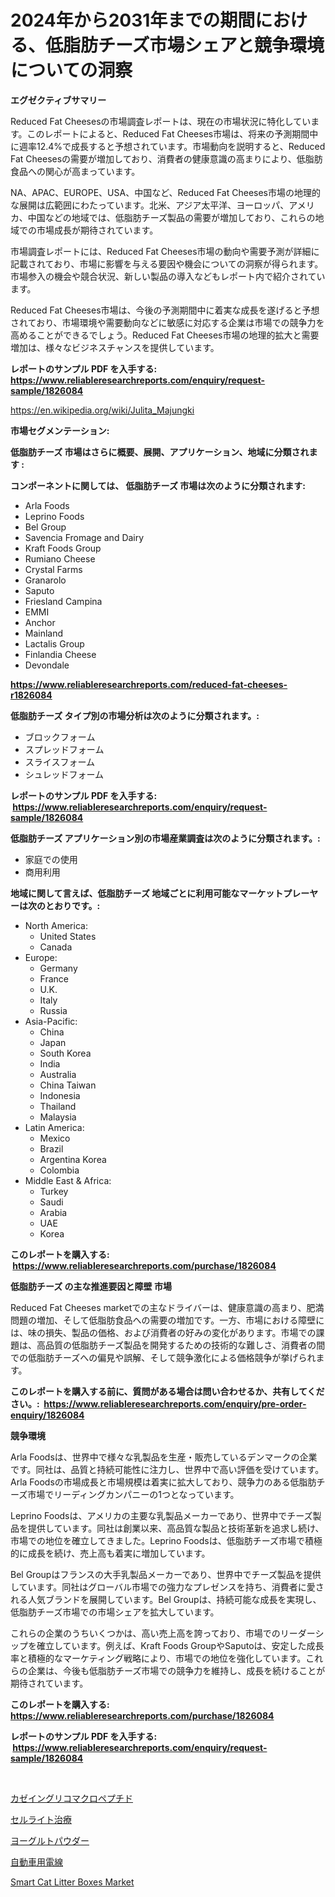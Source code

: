<p><h1>2024年から2031年までの期間における、低脂肪チーズ市場シェアと競争環境についての洞察</h1></p><p><strong>エグゼクティブサマリー</strong></p>
<p><p>Reduced Fat Cheesesの市場調査レポートは、現在の市場状況に特化しています。このレポートによると、Reduced Fat Cheeses市場は、将来の予測期間中に週率12.4%で成長すると予想されています。市場動向を説明すると、Reduced Fat Cheesesの需要が増加しており、消費者の健康意識の高まりにより、低脂肪食品への関心が高まっています。</p><p>NA、APAC、EUROPE、USA、中国など、Reduced Fat Cheeses市場の地理的な展開は広範囲にわたっています。北米、アジア太平洋、ヨーロッパ、アメリカ、中国などの地域では、低脂肪チーズ製品の需要が増加しており、これらの地域での市場成長が期待されています。</p><p>市場調査レポートには、Reduced Fat Cheeses市場の動向や需要予測が詳細に記載されており、市場に影響を与える要因や機会についての洞察が得られます。市場参入の機会や競合状況、新しい製品の導入などもレポート内で紹介されています。</p><p>Reduced Fat Cheeses市場は、今後の予測期間中に着実な成長を遂げると予想されており、市場環境や需要動向などに敏感に対応する企業は市場での競争力を高めることができるでしょう。Reduced Fat Cheeses市場の地理的拡大と需要増加は、様々なビジネスチャンスを提供しています。</p></p>
<p><strong>レポートのサンプル PDF を入手する: <a href="https://www.reliableresearchreports.com/enquiry/request-sample/1826084">https://www.reliableresearchreports.com/enquiry/request-sample/1826084</a></strong></p>
<p><a href="https://en.wikipedia.org/wiki/Julita_Majungki">https://en.wikipedia.org/wiki/Julita_Majungki</a></p>
<p><strong>市場セグメンテーション:</strong></p>
<p><strong> 低脂肪チーズ 市場はさらに概要、展開、アプリケーション、地域に分類されます :</strong></p>
<p><strong>コンポーネントに関しては、 低脂肪チーズ 市場は次のように分類されます: &nbsp;</strong></p>
<p><ul><li>Arla Foods</li><li>Leprino Foods</li><li>Bel Group</li><li>Savencia Fromage and Dairy</li><li>Kraft Foods Group</li><li>Rumiano Cheese</li><li>Crystal Farms</li><li>Granarolo</li><li>Saputo</li><li>Friesland Campina</li><li>EMMI</li><li>Anchor</li><li>Mainland</li><li>Lactalis Group</li><li>Finlandia Cheese</li><li>Devondale</li></ul></p>
<p><strong><a href="https://www.reliableresearchreports.com/reduced-fat-cheeses-r1826084">https://www.reliableresearchreports.com/reduced-fat-cheeses-r1826084</a></strong></p>
<p><strong> 低脂肪チーズ タイプ別の市場分析は次のように分類されます。:</strong></p>
<p><ul><li>ブロックフォーム</li><li>スプレッドフォーム</li><li>スライスフォーム</li><li>シュレッドフォーム</li></ul></p>
<p><strong>レポートのサンプル PDF を入手する: &nbsp;<a href="https://www.reliableresearchreports.com/enquiry/request-sample/1826084">https://www.reliableresearchreports.com/enquiry/request-sample/1826084</a></strong></p>
<p><strong> 低脂肪チーズ アプリケーション別の市場産業調査は次のように分類されます。:</strong></p>
<p><ul><li>家庭での使用</li><li>商用利用</li></ul></p>
<p><strong>地域に関して言えば、低脂肪チーズ 地域ごとに利用可能なマーケットプレーヤーは次のとおりです。:</strong></p>
<p><ul>
    <li>
        North America:
        <ul>
            <li>United States</li>
            <li>Canada</li>
        </ul>
    </li>
    <li>
        Europe:
        <ul>
            <li>Germany</li>
            <li>France</li>
            <li>U.K.</li>
            <li>Italy</li>
            <li>Russia</li>
        </ul>
    </li>
    <li>
        Asia-Pacific:
        <ul>
            <li>China</li>
            <li>Japan</li>
            <li>South Korea</li>
            <li>India</li>
            <li>Australia</li>
            <li>China Taiwan</li>
            <li>Indonesia</li>
            <li>Thailand</li>
            <li>Malaysia</li>
        </ul>
    </li>
    <li>
        Latin America:
        <ul>
            <li>Mexico</li>
            <li>Brazil</li>
            <li>Argentina Korea</li>
            <li>Colombia</li>
        </ul>
    </li>
    <li>
        Middle East & Africa:
        <ul>
            <li>Turkey</li>
            <li>Saudi</li>
            <li>Arabia</li>
            <li>UAE</li>
            <li>Korea</li>
        </ul>
    </li>
    </ul></p>
<p><strong>このレポートを購入する: &nbsp;<a href="https://www.reliableresearchreports.com/purchase/1826084">https://www.reliableresearchreports.com/purchase/1826084</a></strong></p>
<p><strong>低脂肪チーズ の主な推進要因と障壁 市場</strong></p>
<p><p>Reduced Fat Cheeses marketでの主なドライバーは、健康意識の高まり、肥満問題の増加、そして低脂肪食品への需要の増加です。一方、市場における障壁には、味の損失、製品の価格、および消費者の好みの変化があります。市場での課題は、高品質の低脂肪チーズ製品を開発するための技術的な難しさ、消費者の間での低脂肪チーズへの偏見や誤解、そして競争激化による価格競争が挙げられます。</p></p>
<p><strong>このレポートを購入する前に、質問がある場合は問い合わせるか、共有してください。:&nbsp; <a href="https://www.reliableresearchreports.com/enquiry/pre-order-enquiry/1826084">https://www.reliableresearchreports.com/enquiry/pre-order-enquiry/1826084</a></strong></p>
<p><strong>競争環境</strong></p>
<p><p>Arla Foodsは、世界中で様々な乳製品を生産・販売しているデンマークの企業です。同社は、品質と持続可能性に注力し、世界中で高い評価を受けています。Arla Foodsの市場成長と市場規模は着実に拡大しており、競争力のある低脂肪チーズ市場でリーディングカンパニーの1つとなっています。</p><p>Leprino Foodsは、アメリカの主要な乳製品メーカーであり、世界中でチーズ製品を提供しています。同社は創業以来、高品質な製品と技術革新を追求し続け、市場での地位を確立してきました。Leprino Foodsは、低脂肪チーズ市場で積極的に成長を続け、売上高も着実に増加しています。</p><p>Bel Groupはフランスの大手乳製品メーカーであり、世界中でチーズ製品を提供しています。同社はグローバル市場での強力なプレゼンスを持ち、消費者に愛される人気ブランドを展開しています。Bel Groupは、持続可能な成長を実現し、低脂肪チーズ市場での市場シェアを拡大しています。</p><p>これらの企業のうちいくつかは、高い売上高を誇っており、市場でのリーダーシップを確立しています。例えば、Kraft Foods GroupやSaputoは、安定した成長率と積極的なマーケティング戦略により、市場での地位を強化しています。これらの企業は、今後も低脂肪チーズ市場での競争力を維持し、成長を続けることが期待されています。</p></p>
<p><strong>このレポートを購入する: &nbsp; <a href="https://www.reliableresearchreports.com/purchase/1826084">https://www.reliableresearchreports.com/purchase/1826084</a></strong></p>
<p><strong>レポートのサンプル PDF を入手する: &nbsp;<a href="https://www.reliableresearchreports.com/enquiry/request-sample/1826084">https://www.reliableresearchreports.com/enquiry/request-sample/1826084</a></strong><strong></strong></p>
<p>&nbsp;</p>
<p><p><a href="https://github.com/DanykaKilback/Market-Research-Report-List-2/blob/main/400615331800.md">カゼイングリコマクロペプチド</a></p><p><a href="https://medium.com/@sashabeier2023/%E3%82%B0%E3%83%AD%E3%83%BC%E3%83%90%E3%83%AB%E3%82%BB%E3%83%AB%E3%83%A9%E3%82%A4%E3%83%88%E6%B2%BB%E7%99%82%E5%B8%82%E5%A0%B4%E3%81%AE%E5%8C%85%E6%8B%AC%E7%9A%84%E3%81%AA%E5%88%86%E6%9E%90-%E6%88%90%E9%95%B7%E3%83%88%E3%83%AC%E3%83%B3%E3%83%89-%E5%B8%82%E5%A0%B4%E4%BA%88%E6%B8%AC-2024%E5%B9%B4-2031%E5%B9%B4-c45a29128650">セルライト治療</a></p><p><a href="https://github.com/RandallRunte2023/Market-Research-Report-List-2/blob/main/323072331799.md">ヨーグルトパウダー</a></p><p><a href="https://medium.com/@reyeshowell655/2024%E5%B9%B4%E3%81%8B%E3%82%892031%E5%B9%B4%E3%81%BE%E3%81%A7%E3%81%AE%E8%87%AA%E5%8B%95%E8%BB%8A%E7%94%A8%E3%83%AF%E3%82%A4%E3%83%A4%E3%83%BC%E5%B8%82%E5%A0%B4%E3%81%AE%E6%96%B0%E8%88%88%E3%83%88%E3%83%AC%E3%83%B3%E3%83%89%E3%81%A8%E5%B0%86%E6%9D%A5%E3%81%AE%E5%B1%95%E6%9C%9B-98d7d4d7476f">自動車用電線</a></p><p><a href="https://github.com/Angelnienowdseej3e45z3p8c/Market-Research-Report-List-3/blob/main/smart-cat-litter-boxes-market.md">Smart Cat Litter Boxes Market</a></p></p>